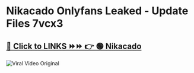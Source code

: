 
 # Nikacado Onlyfans Leaked - Update Files 7vcx3

## <h2><a href="https://clipsfans.com/Nikacado&ref=git">🔗 Click to LINKS ⏩⏩ 👉 🟢 Nikacado </a></h2>

<a href="https://clipsfans.com/Nikacado&ref=git" rel="nofollow" data-target="animated-image.originalLink"><img src="https://i.ibb.co.com/xMMVF88/686577567.gif" alt="Viral Video Original" style="max-width: 100%; display: inline-block;" data-target="animated-image.originalImage"></a>

